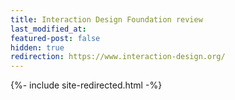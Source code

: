 ```yaml
---
title: Interaction Design Foundation review
last_modified_at: 
featured-post: false
hidden: true
redirection: https://www.interaction-design.org/
---
```

{%- include site-redirected.html -%}